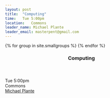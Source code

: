 ```yaml
---
layout: post
title:  "Computing"
time:   Tue 5:00pm
location:   Commons
leader_name: Michael Plante
leader_email: masterpent@gmail.com
---
```

{% for group in site.smallgroups %}
{% endfor %}
<section>
    <header>
        <h3>Computing</h3>
    </header>
    <p>
    Tue 5:00pm<br/>
    Commons<br/>
    <a href="mailto:masterpent@gmail.com">Michael Plante</a>
    </p>
</section>